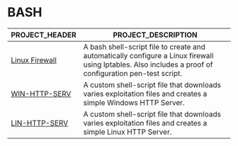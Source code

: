 # BASH

| PROJECT_HEADER | PROJECT_DESCRIPTION |
|----------------|---------------------|
| [Linux Firewall](https://github.com/BroadbentT/Firewall) | A bash shell-script file to create and automatically configure a Linux firewall using Iptables. Also includes a proof of configuration pen-test script. |
| [WIN-HTTP-SERV](https://github.com/BroadbentT/WIN-HTTP-SERVER) | A custom shell-script file that downloads varies exploitation files and creates a simple Windows HTTP Server. |
| [LIN-HTTP-SERV](https://github.com/BroadbentT/LIN-HTTP-SERVER) | A custom shell-script file that downloads varies exploitation files and creates a simple Linux HTTP Server. |
